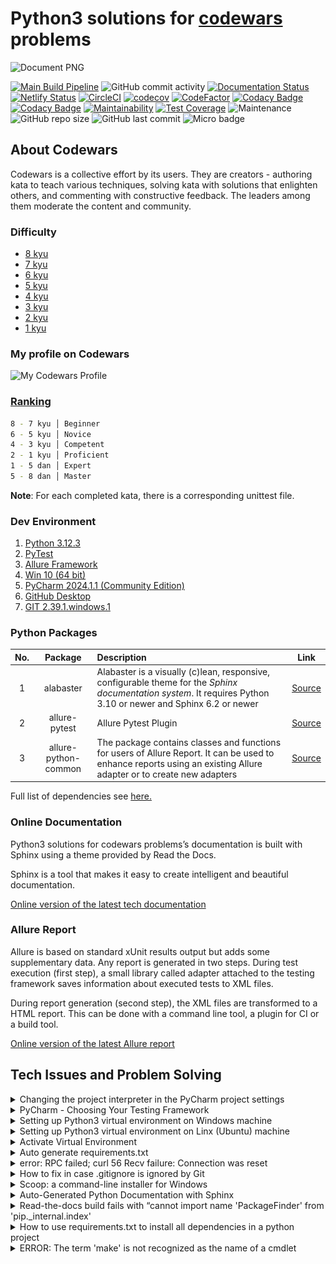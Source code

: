 # Python3 solutions for [codewars](https://www.codewars.com) problems

![Document PNG](https://github.com/iKostanOrg/codewars/blob/master/img/document.png)

[![Main Build Pipeline](https://github.com/iKostanOrg/codewars/actions/workflows/lint_test_build_pipeline.yml/badge.svg)](https://github.com/iKostanOrg/codewars/actions/workflows/lint_test_build_pipeline.yml)
![GitHub commit activity](https://img.shields.io/github/commit-activity/y/iKostanOrg/codewars)
[![Documentation Status](https://readthedocs.org/projects/codewars/badge/?version=latest)](https://codewars.readthedocs.io/?badge=latest)
[![Netlify Status](https://api.netlify.com/api/v1/badges/f14135ff-6f3e-450c-b391-5a677b8f8d8a/deploy-status)](https://app.netlify.com/sites/codewars-allure-report/deploys)
[![CircleCI](https://circleci.com/gh/iKostanOrg/codewars.svg?style=svg)](https://circleci.com/gh/iKostanOrg/codewars)
[![codecov](https://codecov.io/gh/iKostanOrg/codewars/branch/master/graph/badge.svg)](https://codecov.io/gh/iKostanOrg/codewars)
[![CodeFactor](https://www.codefactor.io/repository/github/ikostanorg/codewars/badge)](https://www.codefactor.io/repository/github/ikostanorg/codewars)
[![Codacy Badge](https://api.codacy.com/project/badge/Grade/647e16e648f748a28fce36b4895f7729)](https://www.codacy.com/gh/iKostanOrg/codewars?utm_source=github.com&amp;utm_medium=referral&amp;utm_content=iKostanOrg/codewars&amp;utm_campaign=Badge_Grade)
[![Codacy Badge](https://app.codacy.com/project/badge/Coverage/647e16e648f748a28fce36b4895f7729)](https://app.codacy.com/gh/iKostanOrg/codewars/dashboard?utm_source=gh&utm_medium=referral&utm_content=&utm_campaign=Badge_coverage)
[![Maintainability](https://api.codeclimate.com/v1/badges/c22e4214ebb0b0626b83/maintainability)](https://codeclimate.com/github/iKostanOrg/codewars/maintainability)
[![Test Coverage](https://api.codeclimate.com/v1/badges/c22e4214ebb0b0626b83/test_coverage)](https://codeclimate.com/github/iKostanOrg/codewars/test_coverage)
![Maintenance](https://img.shields.io/maintenance/yes/2024)
![GitHub repo size](https://img.shields.io/github/repo-size/iKostanOrg/codewars?color=green)
![GitHub last commit](https://img.shields.io/github/last-commit/iKostanOrg/codewars?color=green)
![Micro badge](https://www.codewars.com/users/myFirstCode/badges/micro)

## About Codewars

Codewars is a collective effort by its users. They are creators - authoring
kata to teach various techniques, solving kata with solutions that enlighten
others, and commenting with constructive feedback. The leaders among them
moderate the content and community.

### Difficulty

*   [8 kyu](https://github.com/ikostan/codewars/tree/master/kyu_8)
*   [7 kyu](https://github.com/ikostan/codewars/tree/master/kyu_7)
*   [6 kyu](https://github.com/ikostan/codewars/tree/master/kyu_6)
*   [5 kyu](https://github.com/ikostan/codewars/tree/master/kyu_5)
*   [4 kyu](https://github.com/ikostan/codewars/tree/master/kyu_4)
*   [3 kyu](https://github.com/ikostan/codewars/tree/master/kyu_3)
*   [2 kyu](https://github.com/ikostan/codewars/tree/master/kyu_2)
*   [1 kyu](https://github.com/ikostan/codewars/tree/master/kyu_1)

### My profile on Codewars

![My Codewars Profile](https://www.codewars.com/users/myFirstCode/badges/large)

### [Ranking](http://www.codewars.com/about)

```bash
8 - 7 kyu │ Beginner
6 - 5 kyu │ Novice
4 - 3 kyu │ Competent
2 - 1 kyu │ Proficient
1 - 5 dan │ Expert
5 - 8 dan │ Master
```

**Note**: For each completed kata, there is a corresponding unittest file.

### Dev Environment

1.  [Python 3.12.3](https://www.python.org/downloads/release/python-3123/)
2.  [PyTest](https://pypi.org/project/pytest/)
3.  [Allure Framework](http://allure.qatools.ru/)
4.  [Win 10 (64 bit)](https://www.microsoft.com/en-ca/software-download/windows10)
5.  [PyCharm 2024.1.1 (Community Edition)](https://www.jetbrains.com/pycharm/download/#section=windows)
6.  [GitHub Desktop](https://desktop.github.com/)
7.  [GIT 2.39.1.windows.1](https://git-scm.com/download/win)

### Python Packages

<!-- markdownlint-disable MD013 -->
| No.  |          Package                     |                                                 Description                                                               |            Link           |
|:----:|:------------------------------------:|:--------------------------------------------------------------------------------------------------------------------------|:-------------------------:|
| 1    | alabaster                            | Alabaster is a visually (c)lean, responsive, configurable theme for the *Sphinx documentation system*. It requires Python 3.10 or newer and Sphinx 6.2 or newer | [Source](https://pypi.org/project/alabaster/) |
| 2    | allure-pytest                        | Allure Pytest Plugin | [Source](https://pypi.org/project/allure-pytest/) |
| 3    | allure-python-common                 | The package contains classes and functions for users of Allure Report. It can be used to enhance reports using an existing Allure adapter or to create new adapters | [Source](https://pypi.org/project/allure-python-commons/) |
<!-- markdownlint-enable MD013 -->

Full list of dependencies see [here.](https://github.com/iKostanOrg/codewars/blob/master/requirements.txt)

### Online Documentation

Python3 solutions for codewars problems’s documentation is built
with Sphinx using a theme provided by Read the Docs.

Sphinx is a tool that makes it easy to create intelligent and
beautiful documentation.

[Online version of the latest tech documentation](https://codewars.readthedocs.io/)

### Allure Report

Allure is based on standard xUnit results output but adds some
supplementary data. Any report is generated in two steps. During
test execution (first step), a small library called adapter attached
to the testing framework saves information about executed tests
to XML files.

During report generation (second step), the XML files are transformed
to a HTML report. This can be done with a command line tool, a plugin
for CI or a build tool.

[Online version of the latest Allure report](https://codewars-allure-report.netlify.app/)

## Tech Issues and Problem Solving

<!-- markdownlint-disable MD040 MD033 MD013 MD029 -->
<details>
  <summary>Changing the project interpreter in the PyCharm project settings</summary>

1.  In the **Settings/Preferences dialog** (Ctrl+Alt+S), select
    **Project <project name> | Project Interpreter**.

2.  Expand the list of the available interpreters and click the
    **Show All** link.

3.  Select the target interpreter. When PyCharm stops supporting
    any of the outdated Python versions, the corresponding project
    interpreter is marked as unsupported.

4.  The Python interpreter name specified in the **Name** field,
    becomes visible in the list of available interpreters. Click
    **OK** to apply the changes.

For more info please [check here](https://www.jetbrains.com/help/pycharm/configuring-python-interpreter.html)
</details>

<details>
  <summary>PyCharm - Choosing Your Testing Framework</summary>
 
1.  Open the Settings/Preferences dialog, and under the node Tools,
    click the page **Python Integrated Tools**.

2.  On this page, click the **Default Test Runner** field.

3.  Choose the desired test runner:

![choosing_test_runner](https://github.com/ikostan/SELENIUM_WEBDRIVER_WORKING_WITH_ELEMENTS/blob/master/testing_selenium_capabilities/img/py_choosing_test_runner.png)

For more info please see [Enable Pytest for you project](https://www.jetbrains.com/help/pycharm/pytest.html)
</details>

<details>
  <summary>Setting up Python3 virtual environment on Windows machine</summary>

1.  open CMD
2.  navigate to project directory, for example:
    ```bash cd C:\Users\superadmin\Desktop\Python\CodinGame```
3.  run following command:
    ```bash  pip install virtualenv ```
4.  run following command:
    ```bash virtualenv venv --python=python```

</details>

<details>
  <summary>Setting up Python3 virtual environment on Linx (Ubuntu) machine</summary>

### How to install virtualenv

1.  Install **pip** first:
   ```bash sudo apt-get install python3-pip```
2.  Then install **virtualenv** using pip3:
    ```bash sudo pip3 install virtualenv```
3.  Now create a virtual environment (>you can use any name instead of **venv**):
    ```bash virtualenv venv```
4.  You can also use a Python interpreter of your choice:
    ```bash virtualenv -p /usr/bin/python2.7 venv```
5.  Active your virtual environment:
    ```bash source venv/bin/activate```
6.  Using fish shell:
    ```bash source venv/bin/activate.fish```
7.  To deactivate:
    ```bash deactivate```
8.  Create virtualenv using Python3:
    ```bash virtualenv -p python3 myenv```
9.  Instead of using virtualenv you can use this command in Python3:
    ```bash python3 -m venv myenv```

[Source](https://gist.github.com/frfahim/73c0fad6350332cef7a653bcd762f08d)
</details>

<details>
  <summary>Activate Virtual Environment</summary>

In a newly created virtualenv there will be a bin/activate shell script.
For Windows systems, activation scripts are provided for CMD.exe and Powershell.

1.  Open Terminal
2.  Run: `\path\to\env\Scripts\activate`
  
[Source](https://pypi.org/project/virtualenv/1.8.2/)
</details>

<details>
  <summary>Auto generate requirements.txt</summary>

Any application typically has a set of dependencies that are required
for that application to work. The requirements file is a way to specify 
and install specific set of package dependencies at once.

Use pip’s freeze command to generate a requirements.txt file for your project:
```bash
pip freeze > requirements.txt
```

If you save this in requirements.txt, you can follow this guide:
[PyCharm - Manage dependencies using requirements.txt](https://www.jetbrains.com/help/pycharm/managing-dependencies.html),
or you can:

```bash
pip install -r requirements.txt
```   
[Source](https://www.idiotinside.com/2015/05/10/python-auto-generate-requirements-txt/)
</details>

<details>
  <summary>error: RPC failed; curl 56 Recv failure: Connection was reset</summary>

1.  Open Git Bash
2.  Run: "git config --global http.postBuffer 157286400" 
  
[Source](https://stackoverflow.com/questions/36940425/gitlab-push-failed-error)
</details>

<details>
  <summary>How to fix in case .gitignore is ignored by Git</summary>

Even if you haven't tracked the files so far, Git seems to be able to "know"
about them even after you add them to .gitignore

**NOTE:**

*   First commit your current changes, or you will lose them.
*   Then run the following commands from the top folder of your Git repository:

```bash 
git rm -r --cached .
git add .
git commit -m "fixed untracked files"
```
</details>

<details>
    <summary>Scoop: a command-line installer for Windows</summary>

Installation instructions:

Open a PowerShell terminal (version 5.1 or later) and from the PS C:\> prompt:

1. Set the execution policy:
```bash
Set-ExecutionPolicy -ExecutionPolicy RemoteSigned -Scope CurrentUser

[Source](https://scoop.sh/#/)
</details>

<details>
    <summary>Install Allure Report for Windows</summary>

Install from [Scoop](https://scoop.sh/#/):

1. Make sure Scoop is installed. See [the installation instructions on GitHub](https://github.com/ScoopInstaller/Install#readme).
2. Make sure `Java version 8 or higher` installed, and its directory is specified
   in the `JAVA_HOME` environment variable.
3. In a terminal, run this command: `scoop install allure`
4. Run this command to see if it reports the latest version: `allure --version`

[Source](https://allurereport.org/docs/install-for-windows/)
</details>

<details>
  <summary>How to generate Allure report with history trends (Windows OS)</summary>

Step by step:

1. Run tests from pytest using following arguments:
   `-v --alluredir=allure-results`
2. Copy '.\allure-report\history\' folder into '.\allure-results\history\'
3. Run:
   `allure generate .\allure-results\ -o .\allure-report\ --clean`
4. Following output should appear:
   `Report successfully generated to .\allure-report`
5. Run: 
   `allure open .\allure-report\`

[Source](https://github.com/allure-framework/allure2/issues/813)
</details>

<details>
  <summary>Sphinx Documentation Set Up</summary>

Step by step:

1. Create docs directory.
2. Open cmd > Go to docs directory.
3. cmd > Run: `sphinx-quickstart`. **Note:** run with default answers.
4. Go to `docs/conf.py`.
5. Uncomment following lines: 
```python
import os
import sys
sys.path.insert(0, os.path.abspath('.'))
```
6. Update extensions list as following: 
```python 
extensions = ['sphinx.ext.todo', 'sphinx.ext.viewcode', 'sphinx.ext.autodoc']
```
7. Update template as following: 
```python
html_theme = 'sphinx_rtd_theme'
```
8. Update sys.path.insert as following: 
```python
sys.path.insert(0, os.path.abspath('..'))
```
9. Go to docs/index.rst > add modules, see example below:
```bash
.. toctree::
  :maxdepth: 2
  :caption: Contents:
    
  modules
```
10. Open cmd > run:
```bash
sphinx-apidoc -F -o . ..
```
11. cmd > Run:
```bash
make html
```
12. Install html template:
```bash
pip install sphinx_rtd_theme
```

**More info:**

*   [Video Tutorial](https://www.youtube.com/watch?v=b4iFyrLQQh4)
*   [Sphinx Documentation](https://www.sphinx-doc.org/en/master/usage/quickstart.html)
*   [More Info](https://stackoverflow.com/questions/13516404/sphinx-error-unknown-directive-type-automodule-or-autoclass)

</details>

<details>
  <summary>Auto-Generated Python Documentation with Sphinx</summary>

Step by step:

1.  Open CMD
2.  Go to docs directory
3.  Run: ```make clean```
4.  Run: ```sphinx-apidoc -F -P -o . ..```
5.  Add doc files name into relevant doc rst file
6.  Run: ```make html```

[Source](https://www.youtube.com/watch?v=b4iFyrLQQh4)
</details>

<details>
  <summary>Read-the-docs build fails with “cannot import name 'PackageFinder' from 'pip._internal.index'</summary>

The issue and the fix are described in read-the-docs issue
[#6554](https://github.com/readthedocs/readthedocs.org/issues/6554):

The fix is to wipe out the build environment as follows (this is taken
from [here](https://docs.readthedocs.io/en/stable/guides/wipe-environment.html)):

*   Log in to read-the-docs
*   Go to Versions
*   Click on the Edit button of the version you want to wipe
    on the right side of the page
*   Go to the bottom of the page and click the wipe link, next
    to the “Save” button
*   Now you can re-build the version with a fresh build environment!

This fix worked for me (but as of 26-Jan-2020 you have to wipe out
the environment for every build, see comment from Grimmy below).

[Source](https://stackoverflow.com/questions/59846065/read-the-docs-build-fails-with-cannot-import-name-packagefinder-from-pip-in)
</details>

<details>
<summary>How to use requirements.txt to install all dependencies in a python project</summary>

1.   Run `pip install -r requirements.txt`
2.   Run `pip freeze > requirements.txt`

[Source](https://intellipaat.com/community/31672/how-to-use-requirements-txt-to-install-all-dependencies-in-a-python-project)
</details>

<details>
<summary>ERROR: The term 'make' is not recognized as the name of a cmdlet</summary>

The error "'make' is not recognized as an internal or external command, operable program or
batch file" occurs when we run the make command on Windows without having make installed.
To solve the error, install make using Chocolatey.

```bash
make clean
make : The term 'make' is not recognized as the name of a cmdlet, function, script file, or operable program. Check the spelling of the name, or if a path 
was included, verify that the path is correct and try again.
At line:1 char:1
+ make clean
+ ~~~~
    + CategoryInfo          : ObjectNotFound: (make:String) [], CommandNotFoundException
    + FullyQualifiedErrorId : CommandNotFoundException


Suggestion [3,General]: The command make was not found, but does exist in the current location. Windows PowerShell does not load commands from the current location by default. If you trust this command, instead type: ".\make". See "get-help about_Command_Precedence" for more details.
```

To install Chocolatey:

1. Open PowerShell as an administrator.
2. Run the following command:
    ```bash
    Set-ExecutionPolicy Bypass -Scope Process -Force; [System.Net.ServicePointManager]::SecurityProtocol = [System.Net.ServicePointManager]::SecurityProtocol -bor 3072; iex ((New-Object System.Net.WebClient).DownloadString('https://community.chocolatey.org/install.ps1'))
    ```
3. Wait for the command to complete.
4. Type choco to make sure Chocolatey is installed:
    ```bash
    PS C:\WINDOWS\system32> choco
    Chocolatey v2.4.1
    Please run 'choco -?' or 'choco <command> -?' for help menu.
    ```
5. Now that you have Chocolatey installed, run the following command to install make:
    ```bash
    PS C:\WINDOWS\system32> choco install make -y
    Chocolatey v2.4.1
    Installing the following packages:
    make
    By installing, you accept licenses for the packages.
    Downloading package from source 'https://community.chocolatey.org/api/v2/'
    Progress: Downloading make 4.4.1... 100%
    
    make v4.4.1 [Approved]
    make package files install completed. Performing other installation steps.
     ShimGen has successfully created a shim for make.exe
     The install of make was successful.
      Deployed to 'C:\ProgramData\chocolatey\lib\make'
    
    Chocolatey installed 1/1 packages.
     See the log for details (C:\ProgramData\chocolatey\logs\chocolatey.log).
    ```

[Source](https://bobbyhadz.com/blog/make-is-not-recognized-as-internal-or-external-command)
</details>
<!-- markdownlint-restore MD040 MD033 MD013 MD029 -->

